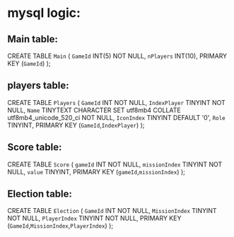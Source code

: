 # mysql logic:

## Main table:
CREATE TABLE `Main` (
	`GameId` INT(5) NOT NULL,
	`nPlayers` INT(10),
	PRIMARY KEY (`GameId`)
);
## players table:
CREATE TABLE `Players` (
	`GameId` INT NOT NULL,
	`IndexPlayer` TINYINT NOT NULL,
	`Name` TINYTEXT CHARACTER SET utf8mb4 COLLATE utf8mb4_unicode_520_ci NOT NULL,
	`IconIndex` TINYINT DEFAULT '0',
	`Role` TINYINT,
	PRIMARY KEY (`GameId`,`IndexPlayer`)
);
## Score table:
CREATE TABLE `Score` (
	`gameId` INT NOT NULL,
	`missionIndex` TINYINT NOT NULL,
	`value` TINYINT,
	PRIMARY KEY (`gameId`,`missionIndex`)
);
## Election table:
CREATE TABLE `Election` (
	`GameId` INT NOT NULL,
	`MissionIndex` TINYINT NOT NULL,
	`PlayerIndex` TINYINT NOT NULL,
	PRIMARY KEY (`GameId`,`MissionIndex`,`PlayerIndex`)
);